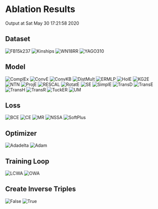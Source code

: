 # Ablation Results

Output at Sat May 30 17:21:58 2020

## Dataset

<img src="dataset_FB15k237.png" alt="FB15k237"/>

<img src="dataset_Kinships.png" alt="Kinships"/>

<img src="dataset_WN18RR.png" alt="WN18RR"/>

<img src="dataset_YAGO310.png" alt="YAGO310"/>


## Model

<img src="model_ComplEx.png" alt="ComplEx"/>

<img src="model_ConvE.png" alt="ConvE"/>

<img src="model_ConvKB.png" alt="ConvKB"/>

<img src="model_DistMult.png" alt="DistMult"/>

<img src="model_ERMLP.png" alt="ERMLP"/>

<img src="model_HolE.png" alt="HolE"/>

<img src="model_KG2E.png" alt="KG2E"/>

<img src="model_NTN.png" alt="NTN"/>

<img src="model_ProjE.png" alt="ProjE"/>

<img src="model_RESCAL.png" alt="RESCAL"/>

<img src="model_RotatE.png" alt="RotatE"/>

<img src="model_SE.png" alt="SE"/>

<img src="model_SimplE.png" alt="SimplE"/>

<img src="model_TransD.png" alt="TransD"/>

<img src="model_TransE.png" alt="TransE"/>

<img src="model_TransH.png" alt="TransH"/>

<img src="model_TransR.png" alt="TransR"/>

<img src="model_TuckER.png" alt="TuckER"/>

<img src="model_UM.png" alt="UM"/>


## Loss

<img src="loss_BCE.png" alt="BCE"/>

<img src="loss_CE.png" alt="CE"/>

<img src="loss_MR.png" alt="MR"/>

<img src="loss_NSSA.png" alt="NSSA"/>

<img src="loss_SoftPlus.png" alt="SoftPlus"/>


## Optimizer

<img src="optimizer_Adadelta.png" alt="Adadelta"/>

<img src="optimizer_Adam.png" alt="Adam"/>


## Training Loop

<img src="training_loop_LCWA.png" alt="LCWA"/>

<img src="training_loop_OWA.png" alt="OWA"/>


## Create Inverse Triples

<img src="create_inverse_triples_False.png" alt="False"/>

<img src="create_inverse_triples_True.png" alt="True"/>

